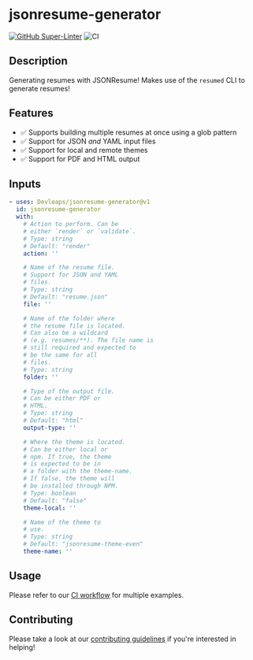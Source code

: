 # jsonresume-generator

[![GitHub Super-Linter](https://github.com/Devleaps/jsonresume-generator/actions/workflows/linter.yml/badge.svg)](https://github.com/super-linter/super-linter)
![CI](https://github.com/Devleaps/jsonresume-generator/actions/workflows/ci.yml/badge.svg)

## Description

Generating resumes with JSONResume! Makes use of the `resumed` CLI to generate resumes!

## Features

- :white_check_mark: Supports building multiple resumes at once using a glob pattern
- :white_check_mark: Support for JSON *and* YAML input files
- :white_check_mark: Support for local and remote themes
- :white_check_mark: Support for PDF and HTML output

## Inputs

<!-- AUTO-DOC-INPUT:START - Do not remove or modify this section -->
```yaml
- uses: Devleaps/jsonresume-generator@v1
  id: jsonresume-generator
  with:
    # Action to perform. Can be 
    # either `render` or `validate`. 
    # Type: string
    # Default: "render"
    action: ''

    # Name of the resume file. 
    # Support for JSON and YAML 
    # files. 
    # Type: string
    # Default: "resume.json"
    file: ''

    # Name of the folder where 
    # the resume file is located. 
    # Can also be a wildcard 
    # (e.g. resumes/**). The file name is 
    # still required and expected to 
    # be the same for all 
    # files. 
    # Type: string
    folder: ''

    # Type of the output file. 
    # Can be either PDF or 
    # HTML. 
    # Type: string
    # Default: "html"
    output-type: ''

    # Where the theme is located. 
    # Can be either local or 
    # npm. If true, the theme 
    # is expected to be in 
    # a folder with the theme-name. 
    # If false, the theme will 
    # be installed through NPM. 
    # Type: boolean
    # Default: "false"
    theme-local: ''

    # Name of the theme to 
    # use. 
    # Type: string
    # Default: "jsonresume-theme-even"
    theme-name: ''

```
<!-- AUTO-DOC-INPUT:END -->


## Usage

Please refer to our [CI workflow](.github/workflows/ci.yml) for multiple examples.

## Contributing

Please take a look at our [contributing guidelines](CONTRIBUTING.md) if you're interested in helping!
